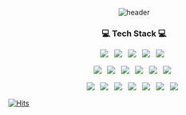 

<!--
**dayoonii/dayoonii** is a ✨ _special_ ✨ repository because its `README.md` (this file) appears on your GitHub profile.

Here are some ideas to get you started:

- 🔭 I’m currently working on ...
- 🌱 I’m currently learning ...
- 👯 I’m looking to collaborate on ...
- 🤔 I’m looking for help with ...
- 💬 Ask me about ...
- 📫 How to reach me: ...
- 😄 Pronouns: ...
- ⚡ Fun fact: ...
-->

<div align="center">
  
![header](https://capsule-render.vercel.app/api?type=egg&color=auto&height=300&section=header&text=Jeong%20DaYoon&fontSize=50)
</div>

<h3 align="center">💻 Tech Stack 💻</h3>

<p align="center"> 
<div align=center> 
<img src="https://img.shields.io/badge/Spring-6DB33F?style=flat-square&logo=Spring&logoColor=white"/></a> &nbsp 
<img src="https://img.shields.io/badge/spring Boot-6DB11F?style=flat-square&logo=spring Boot&logoColor=white"/></a> &nbsp 
<img src="https://img.shields.io/badge/github-181717?style=flat-square&logo=github&logoColor=white"/></a> &nbsp 
<img src="https://img.shields.io/badge/git-F05032?style=flat-square&logo=git&logoColor=white"/></a> &nbsp
<img src="https://img.shields.io/badge/java-007396?style=flat-square&logo=java&logoColor=white"/></a> &nbsp 
<br>

<p align="center"> 
<img src="https://img.shields.io/badge/mysql-4479A1?style=flat-square&logo=mysql&logoColor=white"/></a> &nbsp
<img src="https://img.shields.io/badge/mariaDB-003545?style=flat-square&logo=mariaDB&logoColor=white"/></a> &nbsp 
<img src="https://img.shields.io/badge/Python-3766AB?style=flat-square&logo=Python&logoColor=white"/></a> &nbsp 
<img src="https://img.shields.io/badge/bootstrap-7952B3?style=flat-square&logo=bootstrap&logoColor=white"/></a> &nbsp 
<img src="https://img.shields.io/badge/amazonaws-232F3E?style=flat-square&logo=amazonaws&logoColor=white"/></a> &nbsp 
<img src="https://img.shields.io/badge/apache tomcat-F8DC75?style=flat-square&logo=apachetomcat&logoColor=white"/></a> &nbsp 
<br>

<p align="center"> 
<img src="https://img.shields.io/badge/html5-E34F26?style=flat-square&logo=html5&logoColor=white"/></a> &nbsp 
<img src="https://img.shields.io/badge/css-1572B6?style=flat-square&logo=css&logoColor=white"/></a> &nbsp 
<img src="https://img.shields.io/badge/c++-00599C?style=flat-square&logo=c++&logoColor=white"/></a> &nbsp 
<img src="https://img.shields.io/badge/C Sharp-239120?style=flat-square&logo=C Sharp&logoColor=white"/></a> &nbsp 
<img src="https://img.shields.io/badge/jquery-0769AD?style=flat-square&logo=jquery&logoColor=white"/></a> &nbsp 
<img src="https://img.shields.io/badge/html5-E34F26?style=flat-square&logo=html5&logoColor=white"/></a> &nbsp 
<img src="https://img.shields.io/badge/javascript-F7DF1E?style=flat-square&logo=javascript&logoColor=white"/></a> &nbsp 
<br>
</div>

[![Hits](https://hits.seeyoufarm.com/api/count/incr/badge.svg?url=https%3A%2F%2Fgithub.com%2Fdayoonii&count_bg=%23FFFBD5&title_bg=%23FFFBD5&icon=&icon_color=%23E7E7E7&title=hits&edge_flat=false)](https://hits.seeyoufarm.com)
